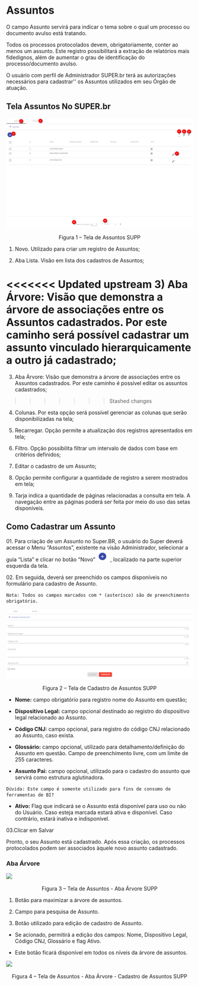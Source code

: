 # Assuntos

O campo Assunto servirá para indicar o tema sobre o qual um processo ou documento avulso está tratando.

Todos os processos protocolados devem, obrigatoriamente, conter ao menos um assunto. Este registro possibilitará a extração de relatórios mais fidedignos, além de aumentar o grau de identificação do processo/documento avulso.

O usuário com perfil de Administrador SUPER.br terá as autorizações necessários para cadastrar'' os Assuntos utilizados em seu Órgão de atuação.


## Tela Assuntos No SUPER.br

<img src="../../_static/images/Assuntos - Tela principal.png"/>
<p style="text-align: center;">Figura 1 – Tela de Assuntos SUPP</p> 


1) Novo. Utilizado para criar um registro de Assuntos;

2) Aba Lista. Visão em lista dos cadastros de Assuntos;

<<<<<<< Updated upstream
3) Aba Árvore: Visão que demonstra a árvore de associações entre os Assuntos cadastrados. Por este caminho será possível cadastrar um assunto vinculado hierarquicamente a outro já cadastrado;
=======
3) Aba Árvore: Visão que demonstra a árvore de associações entre os Assuntos cadastrados. Por este caminho é possível editar os assuntos cadastrados;
>>>>>>> Stashed changes

4) Colunas. Por esta opção será possível gerenciar as colunas que serão disponibilizadas na tela;

5) Recarregar. Opção permite a atualização dos registros apresentados em tela; 

6) Filtro. Opção possibilita filtrar um intervalo de dados com base em critérios definidos;

7) Editar o cadastro de um Assunto;

8) Opção permite configurar a quantidade de registro a serem mostrados em tela; 

9) Tarja indica a quantidade de páginas relacionadas a consulta em tela. A navegação entre as páginas poderá ser feita por meio do uso das setas disponíveis.

## Como Cadastrar um Assunto

01\. Para criação de um Assunto no Super.BR, o usuário  do Super deverá acessar o Menu “Assuntos”, existente na visão Administrador, selecionar a guia “Lista” e clicar no botão “Novo”  <img src="../../_static/images/Botão de Inclusão (+).png" alt="Botão de Inclusão (+)" style="zoom: 50%;" /> , localizado na parte superior esquerda da tela.

02\. Em seguida, deverá ser preenchido os campos disponíveis no formulário para cadastro de Assunto. 

```Nota
Nota: Todos os campos marcados com * (asterísco) são de preenchimento obrigatório.
```

<img src="../../_static/images/Assuntos - Tela com a Lista de Campos.png"/>
<p style="text-align: center;">Figura 2 – Tela de Cadastro de Assuntos SUPP</p>

* **Nome:** campo obrigatório para registro nome do Assunto em questão;

* **Dispositivo Legal:** campo opcional destinado ao registro do dispositivo legal relacionado ao Assunto.

* **Código CNJ:** campo opcional, para registro do código CNJ relacionado ao Assunto, caso exista.

* **Glossário:** campo opcional, utilizado para detalhamento/definição do Assunto em questão. Campo de preenchimento livre, com um limite de 255 caracteres. 

* **Assunto Pai:** campo opcional, utilizado para o cadastro do assunto que servirá como estrutura aglutinadora. 

```{warning}
Dúvida: Este campo é somente utilizado para fins de consumo de ferramentas de BI?
```

* **Ativo:** Flag que indicará se o Assunto está disponível para uso ou não do Usuário.
Caso esteja marcada estará ativa e disponível. Caso contrário, estará inativa e indisponível.


03\.Clicar em Salvar

Pronto, o seu Assunto está cadastrado. Após essa criação, os processos protocolados podem ser associados àquele novo assunto cadastrado.


### Aba Árvore


<img src="../../_static/images/Assuntos - Tela aba árvore.png"/>
<p style="text-align: center;">Figura 3 – Tela de Assuntos - Aba Árvore SUPP</p> 

1) Botão para maximizar a árvore de assuntos.

2) Campo para pesquisa de Assunto.

3) Botão utilizado para edição de cadastro de Assunto. 

* Se acionado, permitirá a edição dos campos: Nome, Dispositivo Legal, Código CNJ, Glossário e flag Ativo.

* Este botão ficará disponível em todos os níveis da árvore de assuntos.

<img src="../../_static/images/Assuntos - Tela aba árvore - campos para cadastro.png"/>
<p style="text-align: center;">Figura 4 – Tela de Assuntos - Aba Árvore - Cadastro de Assuntos SUPP</p> 